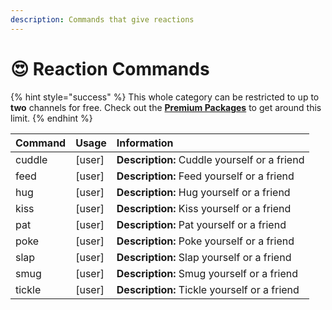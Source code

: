```yaml
---
description: Commands that give reactions
---
```


# 😍 Reaction Commands

{% hint style="success" %}
This whole category can be restricted to up to **two** channels for free. Check out the [**Premium Packages**](../info/premium.md) to get around this limit.
{% endhint %}

| Command | Usage | Information |
| :--- | :--- | :--- |
| cuddle | \[user\] | **Description:** Cuddle yourself or a friend |
| feed | \[user\] | **Description:** Feed yourself or a friend |
| hug | \[user\] | **Description:** Hug yourself or a friend |
| kiss | \[user\] | **Description:** Kiss yourself or a friend |
| pat | \[user\] | **Description:** Pat yourself or a friend |
| poke | \[user\] | **Description:** Poke yourself or a friend |
| slap | \[user\] | **Description:** Slap yourself or a friend |
| smug | \[user\] | **Description:** Smug yourself or a friend |
| tickle | \[user\] | **Description:** Tickle yourself or a friend |

